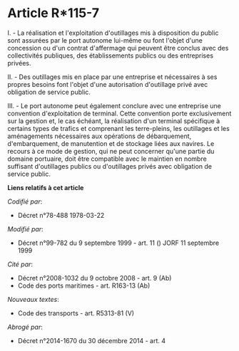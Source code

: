 # Article R*115-7

I. - La réalisation et l'exploitation d'outillages mis à disposition du public sont assurées par le port autonome lui-même ou
font l'objet d'une concession ou d'un contrat d'affermage qui peuvent être conclus avec des collectivités publiques, des
établissements publics ou des entreprises privées.

II. - Des outillages mis en place par une entreprise et nécessaires à ses propres besoins font l'objet d'une autorisation
d'outillage privé avec obligation de service public.

III. - Le port autonome peut également conclure avec une entreprise une convention d'exploitation de terminal. Cette
convention porte exclusivement sur la gestion et, le cas échéant, la réalisation d'un terminal spécifique à certains types de
trafics et comprenant les terre-pleins, les outillages et les aménagements nécessaires aux opérations de débarquement,
d'embarquement, de manutention et de stockage liées aux navires. Le recours à ce mode de gestion, qui ne peut concerner
qu'une partie du domaine portuaire, doit être compatible avec le maintien en nombre suffisant d'outillages publics ou
d'outillages privés avec obligation de service public.

**Liens relatifs à cet article**

_Codifié par_:

  - Décret n°78-488 1978-03-22

_Modifié par_:

  - Décret n°99-782 du 9 septembre 1999 - art. 11 () JORF 11 septembre 1999

_Cité par_:

  - Décret n°2008-1032 du 9 octobre 2008 - art. 9 (Ab)
  - Code des ports maritimes - art. R163-13 (Ab)

_Nouveaux textes_:

  - Code des transports - art. R5313-81 (V)

_Abrogé par_:

  - Décret n°2014-1670 du 30 décembre 2014 - art. 4
